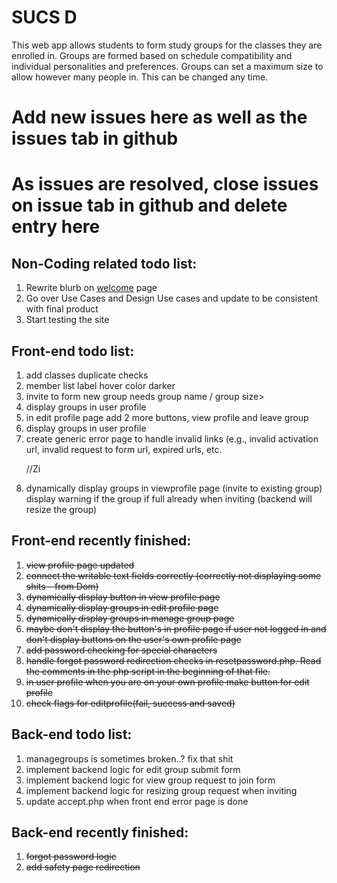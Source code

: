 <html>
<h1>SUCS D</h1>

<p>
This web app allows students to form study groups for the classes they are enrolled in. Groups are formed based on schedule compatibility and individual personalities and preferences. Groups can set a maximum size to allow however many people in. This can be changed any time.
</p>

<h1>Add new issues here as well as the issues tab in github</h1>
<h1>As issues are resolved, close issues on issue tab in github and delete entry here</h1>

<h2>Non-Coding related todo list: </h2>
<ol>
   <li>Rewrite blurb on <a href="http://www.squaducsd.com/pages/">welcome</a> page</li>
   <li>Go over Use Cases and Design Use cases and update to be consistent with final product</li>
   <li>Start testing the site</li>
</ol>

<h2>Front-end todo list: </h2>
<ol>
   
   <li>add classes duplicate checks</li>
   <li>member list label hover color darker</li>
   <li>invite to form new group needs group name / group size></li>
   <li>display groups in user profile</li>
   <li>in edit profile page add 2 more buttons, view profile and leave group</li>
   <li>display groups in user profile</li>
   <li>create generic error page to handle invalid links 
   (e.g., invalid activation url, invalid request to form url, expired urls, etc.</li>

//Zi
   <li>dynamically display groups in viewprofile page (invite to existing group)
      display warning if the group if full already when inviting 
      (backend will resize the group)</li>
</ol>

<h2>Front-end recently finished: </h2>
<ol>
   <li><strike>view profile page updated</strike></li>
   <li><strike>connect the writable text fields correctly (correctly not displaying some shits - from Dom)</strike></li>
   <li><strike>dynamically display button in view profile page</strike></li>
   <li><strike>dynamically display groups in edit profile page</strike></li>
   <li><strike>dynamically display groups in manage group page</strike></li>
   <li><strike>maybe don't display the button's in profile page if user not logged in
      and don't display buttons on the user's own profile page</strike></li>
   <li><strike>add password checking for special characters</strike></li>
   <li><strike>handle forgot password redirection checks in resetpassword.php.
       Read the comments in the php script in the beginning of that file.</strike></li>
   <li><strike>in user profile when you are on your own profile make button for edit profile</strike></li>
   <li><strike>check flags for editprofile(fail, success and saved)</strike></li>
</ol>
   
<h2>Back-end todo list:</h2>
<ol>
   <li>managegroups is sometimes broken..? fix that shit </li>
   <li>implement backend logic for edit group submit form</li>
   <li>implement backend logic for view group request to join form</li>
   <li>implement backend logic for resizing group request when inviting</li>
   <li>update accept.php when front end error page is done </li>

</ol>

<h2>Back-end recently finished: </h2>
<ol>
   <li><strike>forgot password logic</strike></li>
   <li><strike>add safety page redirection</strike></li>
</ol>




</html>

